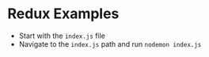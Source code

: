 # Redux Examples

- Start with the `index.js` file
- Navigate to the `index.js` path and run `nodemon index.js`

